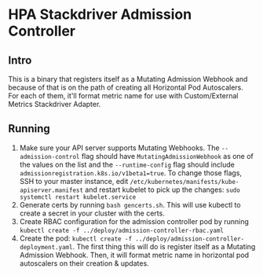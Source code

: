 # HPA Stackdriver Admission Controller

## Intro

This is a binary that registers itself as a Mutating Admission Webhook
and because of that is on the path of creating all Horizontal Pod Autoscalers.
For each of them, it'll format metric name for use with Custom/External Metrics
Stackdriver Adapter.

## Running

1. Make sure your API server supports Mutating Webhooks.
The `--admission-control` flag should have `MutatingAdmissionWebhook` as one of
the values on the list and the `--runtime-config` flag should include
`admissionregistration.k8s.io/v1beta1=true`.
To change those flags, SSH to your master instance, edit
`/etc/kubernetes/manifests/kube-apiserver.manifest` and restart kubelet to pick
up the changes: ```sudo systemctl restart kubelet.service```
1. Generate certs by running `bash gencerts.sh`. This will use kubectl to create
   a secret in your cluster with the certs.
1. Create RBAC configuration for the admission controller pod by running
   `kubectl create -f ../deploy/admission-controller-rbac.yaml`
1. Create the pod:
   `kubectl create -f ../deploy/admission-controller-deployment.yaml`.
   The first thing this will do is register itself as a Mutating Admission Webhook.
   Then, it will format metric name in horizontal pod autoscalers on their creation & updates.


